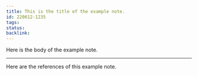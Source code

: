 ```yaml
---
title: This is the title of the example note.
id: 220612-1235
tags: 
status: 
backlink: 
---
```


Here is the body of the example note.

----
Here are the references of this example note.

